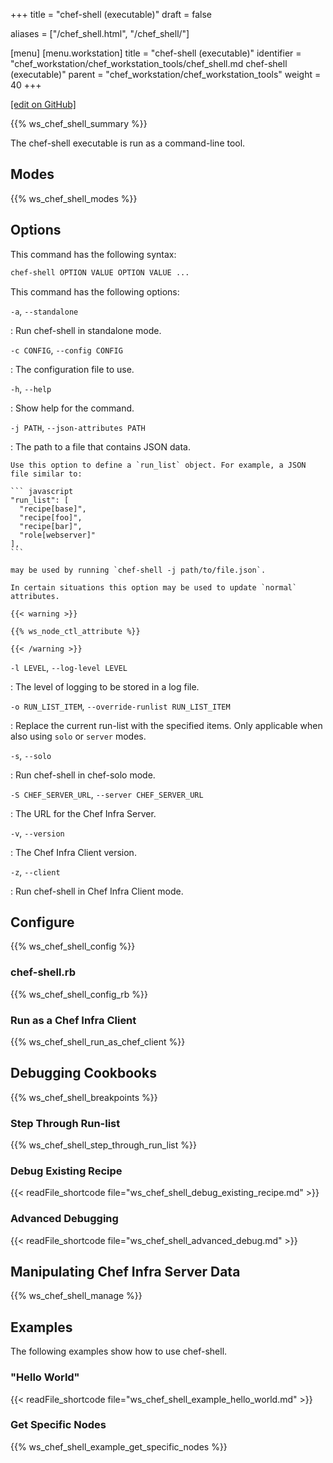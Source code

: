 +++
title = "chef-shell (executable)"
draft = false

aliases = ["/chef_shell.html", "/chef_shell/"]

[menu]
  [menu.workstation]
    title = "chef-shell (executable)"
    identifier = "chef_workstation/chef_workstation_tools/chef_shell.md chef-shell (executable)"
    parent = "chef_workstation/chef_workstation_tools"
    weight = 40
+++

[\[edit on GitHub\]](https://github.com/chef/chef-workstation/blob/master/www/content/workstation/ctl_chef_shell.md)

{{% ws_chef_shell_summary %}}

The chef-shell executable is run as a command-line tool.

Modes
-----

{{% ws_chef_shell_modes %}}

Options
-------

This command has the following syntax:

``` bash
chef-shell OPTION VALUE OPTION VALUE ...
```

This command has the following options:

`-a`, `--standalone`

:   Run chef-shell in standalone mode.

`-c CONFIG`, `--config CONFIG`

:   The configuration file to use.

`-h`, `--help`

:   Show help for the command.

`-j PATH`, `--json-attributes PATH`

:   The path to a file that contains JSON data.

    Use this option to define a `run_list` object. For example, a JSON
    file similar to:

    ``` javascript
    "run_list": [
      "recipe[base]",
      "recipe[foo]",
      "recipe[bar]",
      "role[webserver]"
    ],
    ```

    may be used by running `chef-shell -j path/to/file.json`.

    In certain situations this option may be used to update `normal`
    attributes.

    {{< warning >}}

    {{% ws_node_ctl_attribute %}}

    {{< /warning >}}

`-l LEVEL`, `--log-level LEVEL`

:   The level of logging to be stored in a log file.

`-o RUN_LIST_ITEM`, `--override-runlist RUN_LIST_ITEM`

:   Replace the current run-list with the specified items. Only
    applicable when also using `solo` or `server` modes.

`-s`, `--solo`

:   Run chef-shell in chef-solo mode.

`-S CHEF_SERVER_URL`, `--server CHEF_SERVER_URL`

:   The URL for the Chef Infra Server.

`-v`, `--version`

:   The Chef Infra Client version.

`-z`, `--client`

:   Run chef-shell in Chef Infra Client mode.

Configure
---------

{{% ws_chef_shell_config %}}

### chef-shell.rb

{{% ws_chef_shell_config_rb %}}

### Run as a Chef Infra Client

{{% ws_chef_shell_run_as_chef_client %}}

Debugging Cookbooks
-------------------

{{% ws_chef_shell_breakpoints %}}

### Step Through Run-list

{{% ws_chef_shell_step_through_run_list %}}

### Debug Existing Recipe

{{< readFile_shortcode file="ws_chef_shell_debug_existing_recipe.md" >}}

### Advanced Debugging

{{< readFile_shortcode file="ws_chef_shell_advanced_debug.md" >}}

Manipulating Chef Infra Server Data
-----------------------------------

{{% ws_chef_shell_manage %}}

Examples
--------

The following examples show how to use chef-shell.

### "Hello World"

{{< readFile_shortcode file="ws_chef_shell_example_hello_world.md" >}}

### Get Specific Nodes

{{% ws_chef_shell_example_get_specific_nodes %}}
